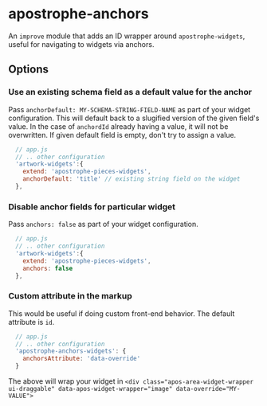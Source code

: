 # apostrophe-anchors

An `improve` module that adds an ID wrapper around `apostrophe-widgets`, useful for navigating to widgets via anchors.

## Options

### Use an existing schema field as a default value for the anchor
Pass `anchorDefault: MY-SCHEMA-STRING-FIELD-NAME` as part of your widget configuration. This will default back to a slugified version of the given field's value. In the case of `anchordId` already having a value, it will not be overwritten. If given default field is empty, don't try to assign a value.
```javascript
  // app.js
  // .. other configuration
  'artwork-widgets':{
    extend: 'apostrophe-pieces-widgets',
    anchorDefault: 'title' // existing string field on the widget
  },
```

### Disable anchor fields for particular widget
Pass `anchors: false` as part of your widget configuration.
```javascript
  // app.js
  // .. other configuration
  'artwork-widgets':{
    extend: 'apostrophe-pieces-widgets',
    anchors: false
  },
```

### Custom attribute in the markup
This would be useful if doing custom front-end behavior. The default attribute is `id`.

```javascript
  // app.js
  // .. other configuration
  'apostrophe-anchors-widgets': {
    anchorsAttribute: 'data-override'
  }
```
The above will wrap your widget in `<div class="apos-area-widget-wrapper ui-draggable" data-apos-widget-wrapper="image" data-override="MY-VALUE">`